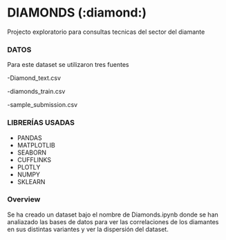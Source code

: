 # DIAMONDS (:diamond:)



Projecto exploratorio para consultas tecnicas del sector del diamante

### DATOS

Para este dataset se utilizaron tres fuentes

-Diamond_text.csv

-diamonds_train.csv

-sample_submission.csv


### LIBRERÍAS USADAS

- PANDAS
- MATPLOTLIB
- SEABORN
- CUFFLINKS
- PLOTLY
- NUMPY
- SKLEARN


### Overview

Se ha creado un dataset bajo el nombre de Diamonds.ipynb donde se han analiazado las bases de datos para ver las correlaciones de los diamantes en sus distintas variantes y ver la dispersión del dataset.